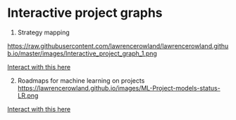# Interactive project graphs


1. Strategy mapping

https://raw.githubusercontent.com/lawrencerowland/lawrencerowland.github.io/master/images/Interactive_project_graph_1.png

[Interact with this here](https://lawrencerowland.github.io/network/)

2. Roadmaps for machine learning on projects 
https://lawrencerowland.github.io/images/ML-Project-models-status-LR.png

[Interact with this here ](https://www.yworks.com/yed-live/?file=https://gist.githubusercontent.com/lawrencerowland/6f3830da76044da038502c25a0d08959/raw/0547835523e2c0d7526fc675390a55581a224b5f/2020%252002%2520ML%2520models%2520created%2520roadmp%2520LR)

